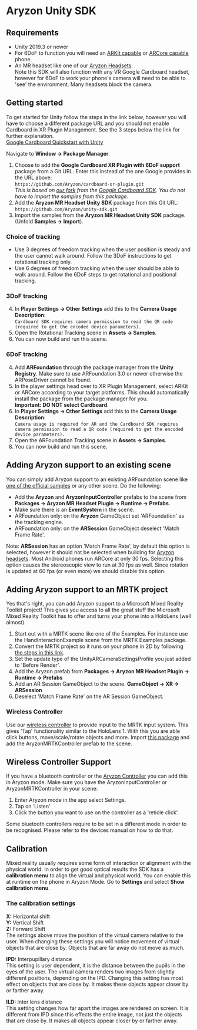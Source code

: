 # Aryzon Unity SDK
## Requirements
* Unity 2019.3 or newer
* For 6DoF to function you will need an [ARKit capable](https://developer.apple.com/library/archive/documentation/DeviceInformation/Reference/iOSDeviceCompatibility/DeviceCompatibilityMatrix/DeviceCompatibilityMatrix.html) or [ARCore capable](https://developers.google.com/ar/devices) phone.
* An MR headset like one of our [Aryzon Headsets](https://www.aryzon.com).<br>Note this SDK will also function with any VR Google Cardboard headset, however for 6DoF to work your phone's camera will need to be able to 'see' the environment. Many headsets block the camera.

## Getting started
To get started for Unity follow the steps in the link below, however you will have to choose a different package URL and you should not enable Cardboard in XR Plugin Management. See the 3 steps below the link for further explanation.<br>
[Google Cardboard Quickstart with Unity](https://developers.google.com/cardboard/develop/unity/quickstart)

Navigate to **Window -> Package Manager**.
1. Choose to add the **Google Cardboard XR Plugin with 6DoF support** package from a Git URL. Enter this instead of the one Google provides in the URL above:<br>`https://github.com/Aryzon/cardboard-xr-plugin.git`<br>*This is based on [our fork](https://github.com/Aryzon/cardboard) from the [Google Cardboard SDK](https://github.com/googlevr/cardboard). You do not have to import the samples from this package.*
2. Add the **Aryzon MR Headset Unity SDK** package from this Git URL:<br>`https://github.com/Aryzon/unity-sdk.git`
3. Import the samples from the **Aryzon MR Headset Unity SDK** package. (Unfold **Samples -> Import**).

### Choice of tracking
* Use 3 degrees of freedom tracking when the user position is steady and the user cannot walk around. Follow the 3DoF instructions to get rotational tracking only.
* Use 6 degrees of freedom tracking when the user should be able to walk around. Follow the 6DoF steps to get rotational and positional tracking.

### 3DoF tracking
4. In **Player Settings -> Other Settings** add this to the **Camera Usage Description**:<br>`Cardboard SDK requires camera permission to read the QR code (required to get the encoded device parameters).`
5. Open the Rotational Tracking scene in **Assets -> Samples**.
6. You can now build and run this scene.

### 6DoF tracking
4. Add **ARFoundation** through the package manager from the **Unity Registry**. Make sure to use ARFoundation 3.0 or newer otherwise the ARPoseDriver cannot be found.
5. In the player settings head over to XR Plugin Management, select ARKit or ARCore according to your target platforms. This should automatically install the package from the package manager for you.<br>**Important: DO NOT select Cardboard**.
6. In **Player Settings -> Other Settings** add this to the **Camera Usage Description**:<br>`Camera usage is required for AR and the Cardboard SDK requires camera permission to read a QR code (required to get the encoded device parameters).`
7. Open the ARFoundation Tracking scene in **Assets -> Samples**.
8. You can now build and run this scene.

## Adding Aryzon support to an existing scene
You can simply add Aryzon support to an existing ARFoundation scene like [one of the official samples](https://github.com/Unity-Technologies/arfoundation-samples) or any other scene. Do the following:
* Add the **Aryzon** and **AryzonInputController** prefabs to the scene from **Packages -> Aryzon MR Headset Plugin -> Runtime -> Prefabs**.
* Make sure there is an **EventSystem** in the scene.
* ARFoundation only: on the **Aryzon** GameObject set 'ARFoundation' as the tracking engine.
* ARFoundation only: on the **ARSession** GameObject deselect 'Match Frame Rate'.

Note: **ARSession** has an option 'Match Frame Rate', by default this option is selected, however it should not be selected when building for [Aryzon headsets](https://www.aryzon.com). Most Android phones run ARCore at only 30 fps. Selecting this option causes the stereoscopic view to run at 30 fps as well. Since rotation is updated at 60 fps (or even more) we should disable this option.

## Adding Aryzon support to an MRTK project
Yes that's right, you can add Aryzon support to a Microsoft Mixed Reality Toolkit project! This gives you access to all the great stuff the Microsoft Mixed Reality Toolkit has to offer and turns your phone into a HoloLens (well almost).

1. Start out with a MRTK scene like one of the Examples. For instance use the HandInteractionExample scene from the MRTK Examples package.
2. Convert the MRTK project so it runs on your phone in 2D by following [the steps in this link](https://microsoft.github.io/MixedRealityToolkit-Unity/Documentation/CrossPlatform/UsingARFoundation.html).
3. Set the update type of the UnityARCameraSettingsProfile you just added to 'Before Render'.
4. Add the Aryzon prefab  from **Packages -> Aryzon MR Headset Plugin -> Runtime -> Prefabs**
5. Add an AR Session GameObject to the scene. **GameObject -> XR -> ARSession**
6. Deselect 'Match Frame Rate' on the AR Session GameObject.

### Wireless Controller
Use our [wireless controller](https://www.aryzon.com/aryzon-wireless-controller) to provide input to the MRTK input system. This gives 'Tap' functionality similar to the HoloLens 1. With this you are able click buttons, move/scale/rotate objects and more. Import [this package](https://github.com/Aryzon/unity-sdk/raw/main/Extras/AryzonMRTK.unitypackage) and add the AryzonMRTKController prefab to the scene.

## Wireless Controller Support
If you have a bluetooth controller or the [Aryzon Controller](https://www.aryzon.com/aryzon-wireless-controller) you can add this in Aryzon mode. Make sure you have the AryzonInputController or AryzonMRTKController in your scene:

1. Enter Aryzon mode in the app select Settings.
2. Tap on ‘Listen’
3. Click the button you want to use on the controller as a ‘reticle click’.

Some bluetooth controllers require to be set in a different mode in order to be recognised. Please refer to the devices manual on how to do that.

## Calibration
Mixed reality usually requires some form of interaction or alignment with the physical world. In order to get good optical results the SDK has a **calibration menu** to align the virtual and physical world. You can enable this at runtime on the phone in Aryzon Mode. Go to **Settings** and select **Show calibration menu**.

### The calibration settings
**X:** Horizontal shift<br>
**Y:** Vertical Shift<br>
**Z:** Forward Shift<br>
The settings above move the position of the virtual camera relative to the user. When changing these settings you will notice movement of virtual objects that are close by. Objects that are far away do not move as much.

**IPD:** Interpupillary distance<br>
This setting is user dependent, it is the distance between the pupils in the eyes of the user. The virtual camera renders two images from slightly different positions, depending on the IPD. Changing this setting has most effect on objects that are close by. It makes these objects appear closer by or farther away.

**ILD:** Inter lens distance<br>
This setting changes how far apart the images are rendered on screen. It is different from IPD since this effects the entire image, not just the objects that are close by. It makes all objects appear closer by or farther away.
